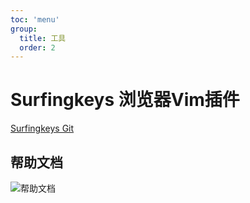 ```yaml
---
toc: 'menu'
group:
  title: 工具
  order: 2
---
```


# Surfingkeys 浏览器Vim插件

[Surfingkeys Git](https://github.com/brookhong/Surfingkeys)


## 帮助文档
![帮助文档](/images/surfingkey.png)


